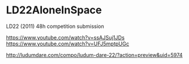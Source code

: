 # LD22AloneInSpace
LD22 (2011) 48h competition submission

https://www.youtube.com/watch?v=ssAJSuj1JDs
https://www.youtube.com/watch?v=UFJ5mptpUGc

http://ludumdare.com/compo/ludum-dare-22/?action=preview&uid=5974
